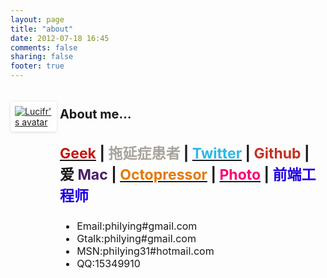 ```yaml
---
layout: page
title: "about"
date: 2012-07-18 16:45
comments: false
sharing: false
footer: true
---
```

<style>
.shadow-box, #sidebar ul#flickrList li a img {
-webkit-border-radius: 0.3em;
border-radius: 0.3em;
-webkit-box-shadow: rgba(0,0,0,0.15) 0 1px 4px;
box-shadow: rgba(0,0,0,0.15) 0 1px 4px;
-webkit-box-sizing: border-box;
-moz-box-sizing: border-box;
box-sizing: border-box;
border: 4px #fff solid !important;
max-width: 100%;
}
</style>
<div class="row clearfix">
<div style="float:left;width:14.667%;text-align: justify;">
<a href="https://cn.gravatar.com/userimage/27554392/e655f8524c755b35078ddae1fd6d3f21.png?size=100" title="" class="fancybox" rel="gallery0"><img src="https://cn.gravatar.com/userimage/27554392/e655f8524c755b35078ddae1fd6d3f21.png?size=100" title="Lucifr's avatar" class="shadow-box" style="border-width:7px!important;margin-top: 20px;"></a>
</div>
<div style="float:left;width: 81.333%;margin-left:1%;margin-right:1%">
<h3 style="font-size:20px;font-weight:bold;">About me…</h3>
<h3 style="font-size:23px;font-weight:bold;"><a href="http://en.wikipedia.org/wiki/Geek" title="or am I?"><span style="color:#c41712">Geek</span></a> | <span style="color:#A9A39D">拖延症患者</span> | <a href="https://twitter.com/philying" class="twitter_link" title="Follow me on Twitter"><span style="color:#2EB8E7">Twitter</span></a> | <span style="color:#C53121">Github</span> | 爱 <span style="color:#471E67">Mac</span> | <a href="http://zimen.in" title="A blog framework for hackers" class="octopress_link"><span style="color:#E37907">Octopressor</span></a> | <a href="http://www.flickr.com/photos/philying/" class="flickr_link" title="I see the world with"><span style="color:#FB0071">Photo</span></a> | <span style="color:#1D00E5">前端工程师</span> </h3>
<ul style="font-size:16px">
<li>Email:philying#gmail.com</li>
<li>Gtalk:philying#gmail.com</li>
<li>MSN:philying31#hotmail.com</li>
<li>QQ:15349910</li>
</ul>
</div>
</div>
